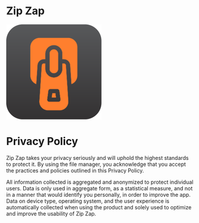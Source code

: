 # Zip Zap

<img src="/icon512.png" width="256">

# Privacy Policy

Zip Zap takes your privacy seriously and will uphold the highest standards to protect it. By using the file manager, you acknowledge that you accept the practices and policies outlined in this Privacy Policy.

All information collected is aggregated and anonymized to protect individual users. Data is only used in aggregate form, as a statistical measure, and not in a manner that would identify you personally, in order to improve the app. Data on device type, operating system, and the user experience is automatically collected when using the product and solely used to optimize and improve the usability of Zip Zap.
